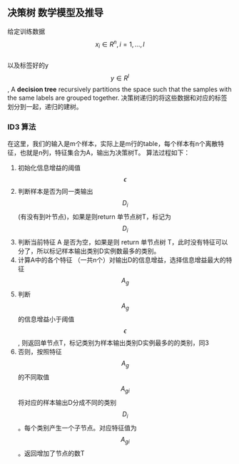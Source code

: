 ## 决策树 数学模型及推导

给定训练数据
$$x_i \in R^n, i=1,…,l$$  
以及标签好的y 
$$y \in R^l$$, 
A **decision tree** recursively partitions the space such that the samples with the same labels are grouped together. 
决策树递归的将这些数据和对应的标签划分到一起，递归的建树。


### ID3 算法
在这里，我们的输入是m个样本，实际上是m行的table，每个样本有n个离散特征，也就是n列，特征集合为A，输出为决策树T。
算法过程如下：
1. 初始化信息增益的阈值 $$\epsilon$$
2. 判断样本是否为同一类输出 $$D_i$$ (有没有到叶节点)，如果是则return 单节点树T，标记为$$D_i$$
3. 判断当前特征 A 是否为空，如果是则 return 单节点树 T，此时没有特征可以分了，所以标记样本输出类别D实例数最多的类别。
4. 计算A中的各个特征 （一共n个）对输出D的信息增益，选择信息增益最大的特征$$A_g$$
5. 判断$$A_g$$的信息增益小于阈值$$\epsilon$$, 则返回单节点T，标记类别为样本输出类别D实例最多的的类别，同3
6. 否则，按照特征$$A_g$$的不同取值$$A_{gi}$$将对应的样本输出D分成不同的类别$$D_i$$。每个类别产生一个子节点。对应特征值为$$A_{gi}$$。返回增加了节点的数T




